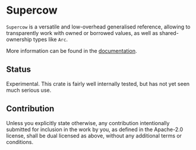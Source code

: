 # Supercow

`Supercow` is a versatile and low-overhead generalised reference, allowing to
transparently work with owned or borrowed values, as well as shared-ownership
types like `Arc`.

More information can be found in the
[documentation](https://altsysrq.github.io/rustdoc/supercow/index.html).

## Status

Experimental. This crate is fairly well internally tested, but has not yet seen
much serious use.

## Contribution

Unless you explicitly state otherwise, any contribution intentionally submitted
for inclusion in the work by you, as defined in the Apache-2.0 license, shall
be dual licensed as above, without any additional terms or conditions.
